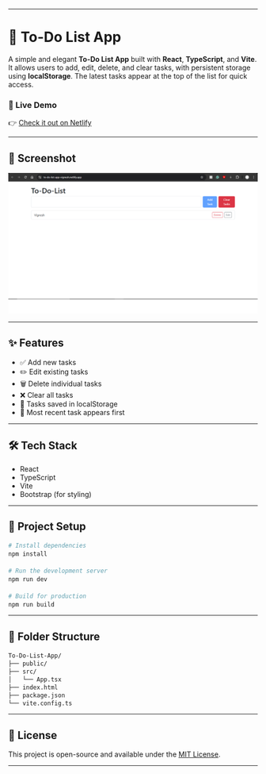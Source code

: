 

---

# 📝 To-Do List App

A simple and elegant **To-Do List App** built with **React**, **TypeScript**, and **Vite**. It allows users to add, edit, delete, and clear tasks, with persistent storage using **localStorage**. The latest tasks appear at the top of the list for quick access.

### 🚀 Live Demo  
👉 [Check it out on Netlify](https://to-do-list-app-vignesh.netlify.app/)

---

## 📸 Screenshot

![To-Do List App Screenshot](ScreenShot.png)

---

## ✨ Features

- ✅ Add new tasks  
- ✏️ Edit existing tasks  
- 🗑️ Delete individual tasks  
- ❌ Clear all tasks  
- 💾 Tasks saved in localStorage  
- 🔁 Most recent task appears first

---

## 🛠️ Tech Stack

- React  
- TypeScript  
- Vite  
- Bootstrap (for styling)

---

## 📂 Project Setup

```bash
# Install dependencies
npm install

# Run the development server
npm run dev

# Build for production
npm run build
```

---

## 📁 Folder Structure

```
To-Do-List-App/
├── public/
├── src/
│   └── App.tsx
├── index.html
├── package.json
└── vite.config.ts
```

---

## 📄 License

This project is open-source and available under the [MIT License](LICENSE).

---

